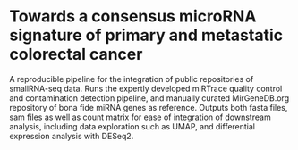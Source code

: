 # Towards a consensus microRNA signature of primary and metastatic colorectal cancer
A reproducible pipeline for the integration of public repositories of smallRNA-seq data. Runs the expertly developed miRTrace quality control and contamination detection pipeline, and manually curated MirGeneDB.org repository of bona fide miRNA genes as reference. Outputs both fasta files, sam files as well as count matrix for ease of integration of downstream analysis, including data exploration such as UMAP, and differential expression analysis with DESeq2.
